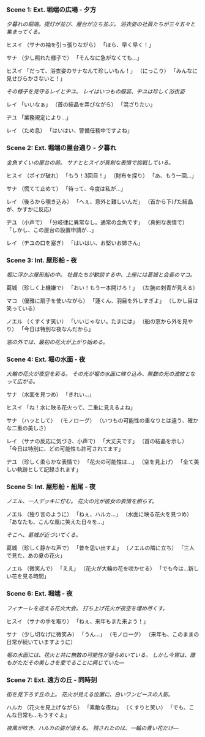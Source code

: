 ### Scene 1: Ext. 堀端の広場 - 夕方

*夕暮れの堀端。提灯が並び、屋台が立ち並ぶ。*
*浴衣姿の社員たちが三々五々と集まってくる。*

ヒスイ
（サナの袖を引っ張りながら）
「ほら、早く早く！」

サナ
（少し照れた様子で）
「そんなに急がなくても...」

ヒスイ
「だって、浴衣姿のサナなんて珍しいもん！」
（にっこり）
「みんなに見せびらかさないと！」

*その様子を見守るレイとヂユ。*
*レイはいつもの服装、ヂユは珍しく浴衣姿*

レイ
「いいなぁ」
（首の結晶を弄びながら）
「混ざりたい」

ヂユ
「業務規定により...」

レイ
（ため息）
「はいはい、警備任務中ですよね」

### Scene 2: Ext. 堀端の屋台通り - 夕暮れ

*金魚すくいの屋台の前。*
*サナとヒスイが真剣な表情で挑戦している。*

ヒスイ
（ポイが破れ）
「もう！3回目！」
（財布を探り）
「あ、もう一回...」

サナ
（慌てて止めて）
「待って、今度は私が...」

レイ
（後ろから覗き込み）
「へぇ、意外と難しいんだ」
（首から下げた結晶が、かすかに反応）

ヂユ
（小声で）
「分岐律に異常なし。通常の金魚です」
（真剣な表情で）
「しかし、この屋台の設置申請が...」

レイ
（ヂユの口を塞ぎ）
「はいはい、お堅いお姉さん」

### Scene 3: Int. 屋形船 - 夜

*堀に浮かぶ屋形船の中。*
*社員たちが歓談する中、上座には葛城と会長のマコ。*

葛城
（珍しく上機嫌で）
「おい！もう一本開けろ！」
（左腕の刺青が見える）

マコ
（優雅に扇子を使いながら）
「蓮くん、羽目を外しすぎよ」
（しかし目は笑っている）

ノエル
（くすくす笑い）
「いいじゃない。たまには」
（船の窓から外を見やり）
「今日は特別な夜なんだから」

*窓の外では、最初の花火が上がり始める。*

### Scene 4: Ext. 堀の水面 - 夜

*大輪の花火が夜空を彩る。*
*その光が堀の水面に映り込み、無数の光の波紋となって広がる。*

サナ
（水面を見つめ）
「きれい...」

ヒスイ
「ね！水に映る花火って、二重に見えるよね」

サナ
（ハッとして）
（モノローグ）
（いつもの可能性の重なりとは違う、確かな二重の美しさ）

レイ
（サナの反応に気づき、小声で）
「大丈夫です」
（首の結晶を示し）
「今日は特別に、どの可能性も許可されてます」

ヂユ
（珍しく柔らかな表情で）
「花火の可能性は...」
（空を見上げ）
「全て美しい軌跡として記録されます」

### Scene 5: Int. 屋形船・船尾 - 夜

*ノエル、一人デッキに佇む。*
*花火の光が彼女の表情を照らす。*

ノエル
（独り言のように）
「ねぇ、ハルカ...」
（水面に映る花火を見つめ）
「あなたも、こんな風に笑えた日々を...」

*そこへ、葛城が近づいてくる。*

葛城
（珍しく静かな声で）
「昔を思い出すよ」
（ノエルの隣に立ち）
「三人で見た、あの夏の花火」

ノエル
（微笑んで）
「ええ」
（花火が大輪の花を咲かせる）
「でも今は...新しい花を見る時間」

### Scene 6: Ext. 堀端 - 夜

*フィナーレを迎える花火大会。*
*打ち上げ花火が夜空を埋め尽くす。*

ヒスイ
（サナの手を取り）
「ねぇ、来年もまた来よう！」

サナ
（少し切なげに微笑み）
「うん...」
（モノローグ）
（来年も、このままの日常が続いていますように）

*堀の水面には、花火と共に無数の可能性が揺らめいている。*
*しかし今宵は、誰もがただその美しさを愛でることに興じていた―*

### Scene 7: Ext. 遠方の丘 - 同時刻

*街を見下ろす丘の上。*
*花火が見える位置に、白いワンピースの人影。*

ハルカ
（花火を見上げながら）
「素敵な夜ね」
（くすりと笑い）
「でも、こんな日常も...もうすぐよ」

*夜風が吹き、ハルカの姿が消える。*
*残されたのは、一輪の青い花だけ―*
